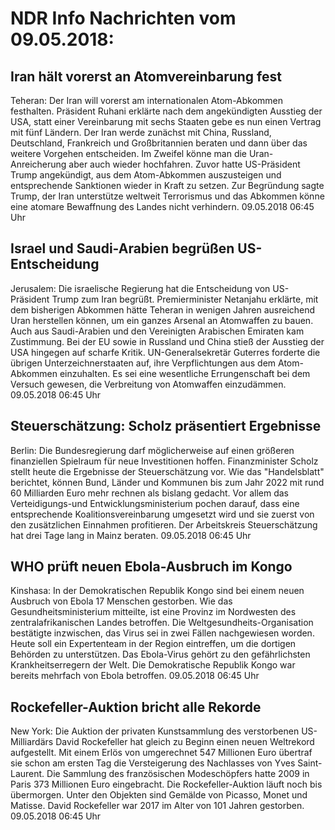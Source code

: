 # NDR Info Nachrichten vom 09.05.2018:


## Iran hält vorerst an Atomvereinbarung fest
Teheran: Der Iran will vorerst am internationalen Atom-Abkommen festhalten. Präsident Ruhani erklärte nach dem angekündigten Ausstieg der USA, statt einer Vereinbarung mit sechs Staaten gebe es nun einen Vertrag mit fünf Ländern. Der Iran werde zunächst mit China, Russland, Deutschland, Frankreich und Großbritannien beraten und dann über das weitere Vorgehen entscheiden. Im Zweifel könne man die Uran-Anreicherung aber auch wieder hochfahren. Zuvor hatte US-Präsident Trump angekündigt, aus dem Atom-Abkommen auszusteigen und entsprechende Sanktionen wieder in Kraft zu setzen. Zur Begründung sagte Trump, der Iran unterstütze weltweit Terrorismus und das Abkommen könne eine atomare Bewaffnung des Landes nicht verhindern. 09.05.2018 06:45 Uhr 

## Israel und Saudi-Arabien begrüßen US-Entscheidung
Jerusalem:	Die israelische Regierung hat die Entscheidung von US-Präsident Trump zum Iran begrüßt. Premierminister Netanjahu erklärte, mit dem bisherigen Abkommen hätte Teheran in wenigen Jahren ausreichend Uran herstellen können, um ein ganzes Arsenal an Atomwaffen zu bauen. Auch aus Saudi-Arabien und den Vereinigten Arabischen Emiraten kam Zustimmung. Bei der EU sowie in Russland und China stieß der Ausstieg der USA hingegen auf scharfe Kritik. UN-Generalsekretär Guterres forderte die übrigen Unterzeichnerstaaten auf, ihre Verpflichtungen aus dem Atom-Abkommen einzuhalten. Es sei eine wesentliche Errungenschaft bei dem Versuch gewesen, die Verbreitung von Atomwaffen einzudämmen. 09.05.2018 06:45 Uhr 

## Steuerschätzung: Scholz präsentiert Ergebnisse
Berlin: Die Bundesregierung darf möglicherweise auf einen größeren finanziellen Spielraum für neue Investitionen hoffen. Finanzminister Scholz stellt heute die Ergebnisse der Steuerschätzung vor. Wie das "Handelsblatt" berichtet, können Bund, Länder und Kommunen bis zum Jahr 2022 mit rund 60 Milliarden Euro mehr rechnen als bislang gedacht. Vor allem das Verteidigungs-und Entwicklungsministerium pochen darauf, dass eine entsprechende Koalitionsvereinbarung umgesetzt wird und sie zuerst von den zusätzlichen Einnahmen profitieren. Der Arbeitskreis Steuerschätzung hat drei Tage lang in Mainz beraten. 09.05.2018 06:45 Uhr 

## WHO prüft neuen Ebola-Ausbruch im Kongo
Kinshasa: In der Demokratischen Republik Kongo sind bei einem neuen Ausbruch von Ebola 17 Menschen gestorben. Wie das Gesundheitsministerium mitteilte, ist eine Provinz im Nordwesten des zentralafrikanischen Landes betroffen. Die Weltgesundheits-Organisation bestätigte inzwischen, das Virus sei in zwei Fällen nachgewiesen worden. Heute soll ein Expertenteam in der Region eintreffen, um die dortigen Behörden zu unterstützen. Das Ebola-Virus gehört zu den gefährlichsten Krankheitserregern der Welt. Die Demokratische Republik Kongo war bereits mehrfach von Ebola betroffen. 09.05.2018 06:45 Uhr 

## Rockefeller-Auktion bricht alle Rekorde
New York:	Die Auktion der privaten Kunstsammlung des verstorbenen US-Milliardärs David Rockefeller hat gleich zu Beginn einen neuen Weltrekord aufgestellt. Mit einem Erlös von umgerechnet 547 Millionen Euro übertraf sie schon am ersten Tag die Versteigerung des Nachlasses von Yves Saint-Laurent. Die Sammlung des französischen Modeschöpfers hatte 2009 in Paris 373 Millionen Euro eingebracht. Die Rockefeller-Auktion läuft noch bis übermorgen. Unter den Objekten sind Gemälde von Picasso, Monet und Matisse. David Rockefeller war 2017 im Alter von 101 Jahren gestorben. 09.05.2018 06:45 Uhr 
